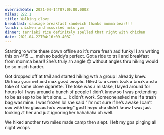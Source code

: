 ```yaml
---
overrideDate: 2021-04-14T07:00:00.000Z
miles: 222.1
title: Walking clove
breakfast: sausage breakfast sandwich thanks momma bear!!!
lunch: chicken and assorted nuts yum
dinner: terriaki rice definitely spelled that right with chicken
date: 2021-04-22T04:16:09.403Z
---
```

Starting to write these down offline so it’s more fresh and funky! I am writing this on 4/15 .... meh no buddy’s perfect. Got a ride to trail and breakfast from momma bear!! She’s truly an angle 😊 without angles thru hiking would be so much harder.



Got dropped off at trail and started hiking with a group I already knew. Dirtnap gourmet and max good people. Hiked to a creek took a break and a toke of some clove cigarette. The toke was a mistake, I layed around for hours lol. I was around a bunch of people I didn’t know so I was pretending to be asleep to be left alone..... it didn’t work. Someone asked me if a trash bag was mine. I was frozen lol she said “I’m not sure if he’s awake I can’t see with the glasses he’s wearing” god I hope she didn’t know I was just looking at her and just ignoring her hahahaha oh well.



We hiked another two miles made camp then slept. I left my gps pinging all night woops